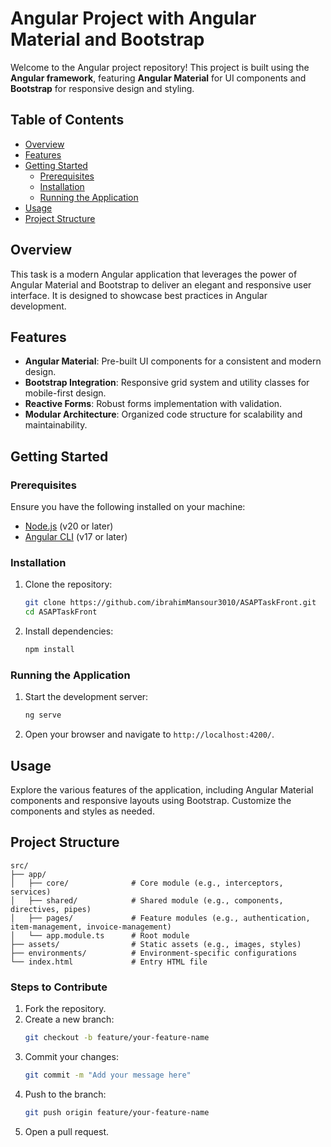 # Angular Project with Angular Material and Bootstrap

Welcome to the Angular project repository! This project is built using the **Angular framework**, featuring **Angular Material** for UI components and **Bootstrap** for responsive design and styling.

## Table of Contents
- [Overview](#overview)
- [Features](#features)
- [Getting Started](#getting-started)
  - [Prerequisites](#prerequisites)
  - [Installation](#installation)
  - [Running the Application](#running-the-application)
- [Usage](#usage)
- [Project Structure](#project-structure)

## Overview
This task is a modern Angular application that leverages the power of Angular Material and Bootstrap to deliver an elegant and responsive user interface. It is designed to showcase best practices in Angular development.

## Features
- **Angular Material**: Pre-built UI components for a consistent and modern design.
- **Bootstrap Integration**: Responsive grid system and utility classes for mobile-first design.
- **Reactive Forms**: Robust forms implementation with validation.
- **Modular Architecture**: Organized code structure for scalability and maintainability.

## Getting Started

### Prerequisites
Ensure you have the following installed on your machine:
- [Node.js](https://nodejs.org/) (v20 or later)
- [Angular CLI](https://angular.io/cli) (v17 or later)

### Installation
1. Clone the repository:
   ```bash
   git clone https://github.com/ibrahimMansour3010/ASAPTaskFront.git
   cd ASAPTaskFront
   ```

2. Install dependencies:
   ```bash
   npm install
   ```

### Running the Application
1. Start the development server:
   ```bash
   ng serve
   ```
2. Open your browser and navigate to `http://localhost:4200/`.

## Usage
Explore the various features of the application, including Angular Material components and responsive layouts using Bootstrap. Customize the components and styles as needed.

## Project Structure
```plaintext
src/
├── app/
│   ├── core/              # Core module (e.g., interceptors, services)
│   ├── shared/            # Shared module (e.g., components, directives, pipes)
│   ├── pages/             # Feature modules (e.g., authentication, item-management, invoice-management)
│   └── app.module.ts      # Root module
├── assets/                # Static assets (e.g., images, styles)
├── environments/          # Environment-specific configurations
└── index.html             # Entry HTML file
```


### Steps to Contribute
1. Fork the repository.
2. Create a new branch:
   ```bash
   git checkout -b feature/your-feature-name
   ```
3. Commit your changes:
   ```bash
   git commit -m "Add your message here"
   ```
4. Push to the branch:
   ```bash
   git push origin feature/your-feature-name
   ```
5. Open a pull request.

